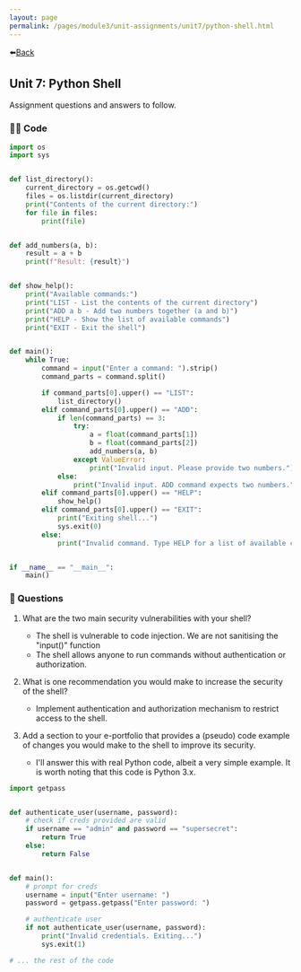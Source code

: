 ```yaml
---
layout: page
permalink: /pages/module3/unit-assignments/unit7/python-shell.html
---
```


⬅️[Back](/pages/module3/unit-assignments/unit7/m3u7.html)

## Unit 7: Python Shell

Assignment questions and answers to follow.

### 🧑‍💻 Code

```python
import os
import sys


def list_directory():
    current_directory = os.getcwd()
    files = os.listdir(current_directory)
    print("Contents of the current directory:")
    for file in files:
        print(file)


def add_numbers(a, b):
    result = a + b
    print(f"Result: {result}")


def show_help():
    print("Available commands:")
    print("LIST - List the contents of the current directory")
    print("ADD a b - Add two numbers together (a and b)")
    print("HELP - Show the list of available commands")
    print("EXIT - Exit the shell")


def main():
    while True:
        command = input("Enter a command: ").strip()
        command_parts = command.split()

        if command_parts[0].upper() == "LIST":
            list_directory()
        elif command_parts[0].upper() == "ADD":
            if len(command_parts) == 3:
                try:
                    a = float(command_parts[1])
                    b = float(command_parts[2])
                    add_numbers(a, b)
                except ValueError:
                    print("Invalid input. Please provide two numbers.")
            else:
                print("Invalid input. ADD command expects two numbers.")
        elif command_parts[0].upper() == "HELP":
            show_help()
        elif command_parts[0].upper() == "EXIT":
            print("Exiting shell...")
            sys.exit(0)
        else:
            print("Invalid command. Type HELP for a list of available commands.")


if __name__ == "__main__":
    main()

```

### 🤔 Questions

1. What are the two main security vulnerabilities with your shell?
    - The shell is vulnerable to code injection. We are not sanitising the "input()" function
    - The shell allows anyone to run commands without authentication or authorization.

2. What is one recommendation you would make to increase the security of the shell?
    - Implement authentication and authorization mechanism to restrict access to the shell.

3. Add a section to your e-portfolio that provides a (pseudo) code example of changes you would make to the shell to improve its security.
    - I'll answer this with real Python code, albeit a very simple example. It is worth noting that this code is Python 3.x.

```python
import getpass


def authenticate_user(username, password):
    # check if creds provided are valid
    if username == "admin" and password == "supersecret":
        return True
    else:
        return False


def main():
    # prompt for creds
    username = input("Enter username: ")
    password = getpass.getpass("Enter password: ")

    # authenticate user
    if not authenticate_user(username, password):
        print("Invalid credentials. Exiting...")
        sys.exit(1)

# ... the rest of the code
```
